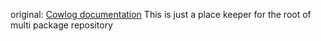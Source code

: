 original: [Cowlog documentation](https://github.com/vidaxl-com/cowlog/tree/master/packages/cowlog)
This is just a place keeper for the root of multi package repository
<!--- destination readme begin -->
<!--- destination readme end -->
